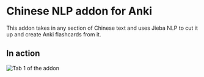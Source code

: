# Chinese NLP addon for Anki
This addon takes in any section of Chinese text and uses Jieba NLP to cut it up and create Anki flashcards from it.

## In action

![Tab 1 of the addon](https://github.com/mldelaney94/anki_frontend/tree/master/images/tab_1.png "Tab 1")

